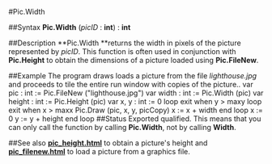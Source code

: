 
#Pic.Width

##Syntax
**Pic.Width** (*picID* : **int**) : **int**

##Description
**Pic.Width **returns the width in pixels of the picture represented by *picID*.
This function is often used in conjunction with **Pic.Height** to obtain the dimensions of a picture loaded using **Pic.FileNew**.

##Example
The program draws loads a picture from the file *lighthouse.jpg* and proceeds to tile the entire run window with copies of the picture..
        var pic : int := Pic.FileNew ("lighthouse.jpg")
        var width : int := Pic.Width (pic)
        var height : int := Pic.Height (pic)
        var x, y : int := 0
        loop
            exit when y > maxy
            loop
                exit when x > maxx
                Pic.Draw (pic, x, y, picCopy)
                x := x + width
            end loop
            x := 0
            y := y + height
        end loop
##Status
Exported qualified.
This means that you can only call the function by calling **Pic.Width**, not by calling **Width**.

##See also
**[pic_height.html](Pic.Height)** to obtain a picture's height and **[pic_filenew.html](Pic.FileNew)** to load a picture from a graphics file.
